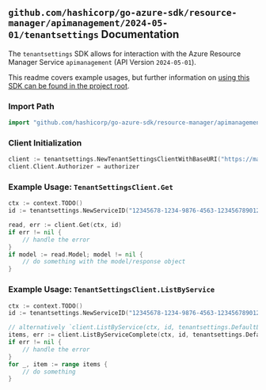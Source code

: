 
## `github.com/hashicorp/go-azure-sdk/resource-manager/apimanagement/2024-05-01/tenantsettings` Documentation

The `tenantsettings` SDK allows for interaction with the Azure Resource Manager Service `apimanagement` (API Version `2024-05-01`).

This readme covers example usages, but further information on [using this SDK can be found in the project root](https://github.com/hashicorp/go-azure-sdk/tree/main/docs).

### Import Path

```go
import "github.com/hashicorp/go-azure-sdk/resource-manager/apimanagement/2024-05-01/tenantsettings"
```


### Client Initialization

```go
client := tenantsettings.NewTenantSettingsClientWithBaseURI("https://management.azure.com")
client.Client.Authorizer = authorizer
```


### Example Usage: `TenantSettingsClient.Get`

```go
ctx := context.TODO()
id := tenantsettings.NewServiceID("12345678-1234-9876-4563-123456789012", "example-resource-group", "serviceValue")

read, err := client.Get(ctx, id)
if err != nil {
	// handle the error
}
if model := read.Model; model != nil {
	// do something with the model/response object
}
```


### Example Usage: `TenantSettingsClient.ListByService`

```go
ctx := context.TODO()
id := tenantsettings.NewServiceID("12345678-1234-9876-4563-123456789012", "example-resource-group", "serviceValue")

// alternatively `client.ListByService(ctx, id, tenantsettings.DefaultListByServiceOperationOptions())` can be used to do batched pagination
items, err := client.ListByServiceComplete(ctx, id, tenantsettings.DefaultListByServiceOperationOptions())
if err != nil {
	// handle the error
}
for _, item := range items {
	// do something
}
```
